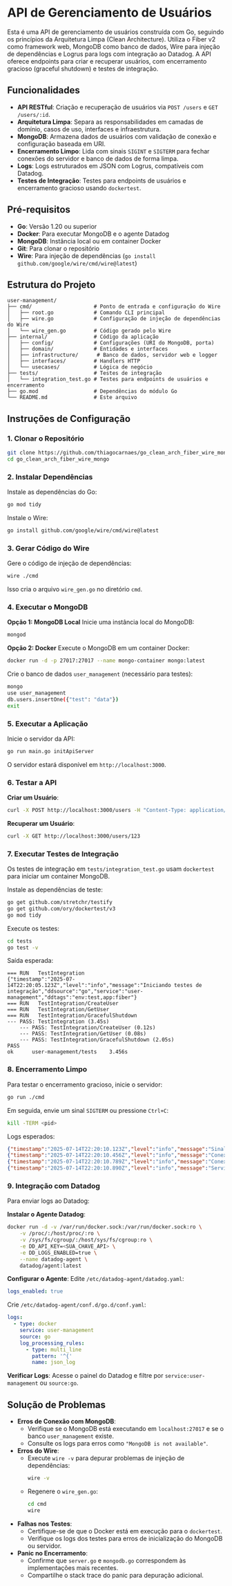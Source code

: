 # API de Gerenciamento de Usuários

Esta é uma API de gerenciamento de usuários construída com Go, seguindo os princípios da Arquitetura Limpa (Clean Architecture). Utiliza o Fiber v2 como framework web, MongoDB como banco de dados, Wire para injeção de dependências e Logrus para logs com integração ao Datadog. A API oferece endpoints para criar e recuperar usuários, com encerramento gracioso (graceful shutdown) e testes de integração.

## Funcionalidades
- **API RESTful**: Criação e recuperação de usuários via `POST /users` e `GET /users/:id`.
- **Arquitetura Limpa**: Separa as responsabilidades em camadas de domínio, casos de uso, interfaces e infraestrutura.
- **MongoDB**: Armazena dados de usuários com validação de conexão e configuração baseada em URI.
- **Encerramento Limpo**: Lida com sinais `SIGINT` e `SIGTERM` para fechar conexões do servidor e banco de dados de forma limpa.
- **Logs**: Logs estruturados em JSON com Logrus, compatíveis com Datadog.
- **Testes de Integração**: Testes para endpoints de usuários e encerramento gracioso usando `dockertest`.

## Pré-requisitos
- **Go**: Versão 1.20 ou superior
- **Docker**: Para executar MongoDB e o agente Datadog
- **MongoDB**: Instância local ou em container Docker
- **Git**: Para clonar o repositório
- **Wire**: Para injeção de dependências (`go install github.com/google/wire/cmd/wire@latest`)

## Estrutura do Projeto
```
user-management/
├── cmd/                    # Ponto de entrada e configuração do Wire
│   ├── root.go             # Comando CLI principal
│   ├── wire.go             # Configuração de injeção de dependências do Wire
│   └── wire_gen.go         # Código gerado pelo Wire
├── internal/               # Código da aplicação
│   ├── config/             # Configurações (URI do MongoDB, porta)
│   ├── domain/             # Entidades e interfaces
│   ├── infrastructure/      # Banco de dados, servidor web e logger
│   ├── interfaces/         # Handlers HTTP
│   └── usecases/           # Lógica de negócio
├── tests/                  # Testes de integração
│   └── integration_test.go # Testes para endpoints de usuários e encerramento
├── go.mod                  # Dependências do módulo Go
└── README.md               # Este arquivo
```

## Instruções de Configuração

### 1. Clonar o Repositório
```bash
git clone https://github.com/thiagocarnaes/go_clean_arch_fiber_wire_mongo.git
cd go_clean_arch_fiber_wire_mongo
```

### 2. Instalar Dependências
Instale as dependências do Go:
```bash
go mod tidy
```

Instale o Wire:
```bash
go install github.com/google/wire/cmd/wire@latest
```

### 3. Gerar Código do Wire
Gere o código de injeção de dependências:
```bash
wire ./cmd
```
Isso cria o arquivo `wire_gen.go` no diretório `cmd`.

### 4. Executar o MongoDB
**Opção 1: MongoDB Local**
Inicie uma instância local do MongoDB:
```bash
mongod
```

**Opção 2: Docker**
Execute o MongoDB em um container Docker:
```bash
docker run -d -p 27017:27017 --name mongo-container mongo:latest
```

Crie o banco de dados `user_management` (necessário para testes):
```bash
mongo
use user_management
db.users.insertOne({"test": "data"})
exit
```

### 5. Executar a Aplicação
Inicie o servidor da API:
```bash
go run main.go initApiServer
```
O servidor estará disponível em `http://localhost:3000`.

### 6. Testar a API
**Criar um Usuário**:
```bash
curl -X POST http://localhost:3000/users -H "Content-Type: application/json" -d '{"id":"123","name":"Usuário de Teste","email":"teste@exemplo.com"}'
```

**Recuperar um Usuário**:
```bash
curl -X GET http://localhost:3000/users/123
```

### 7. Executar Testes de Integração
Os testes de integração em `tests/integration_test.go` usam `dockertest` para iniciar um container MongoDB.

Instale as dependências de teste:
```bash
go get github.com/stretchr/testify
go get github.com/ory/dockertest/v3
go mod tidy
```

Execute os testes:
```bash
cd tests
go test -v
```

Saída esperada:
```
=== RUN   TestIntegration
{"timestamp":"2025-07-14T22:20:05.123Z","level":"info","message":"Iniciando testes de integração","ddsource":"go","service":"user-management","ddtags":"env:test,app:fiber"}
=== RUN   TestIntegration/CreateUser
=== RUN   TestIntegration/GetUser
=== RUN   TestIntegration/GracefulShutdown
--- PASS: TestIntegration (3.45s)
    --- PASS: TestIntegration/CreateUser (0.12s)
    --- PASS: TestIntegration/GetUser (0.08s)
    --- PASS: TestIntegration/GracefulShutdown (2.05s)
PASS
ok      user-management/tests    3.456s
```

### 8. Encerramento Limpo
Para testar o encerramento gracioso, inicie o servidor:
```bash
go run ./cmd
```

Em seguida, envie um sinal `SIGTERM` ou pressione `Ctrl+C`:
```bash
kill -TERM <pid>
```

Logs esperados:
```json
{"timestamp":"2025-07-14T22:20:10.123Z","level":"info","message":"Sinal de encerramento recebido, iniciando encerramento gracioso","ddsource":"go","service":"user-management","ddtags":"env:dev,app:fiber"}
{"timestamp":"2025-07-14T22:20:10.456Z","level":"info","message":"Conexão com o banco de dados validada antes do encerramento","database":"user_management","ddsource":"go","service":"user-management","ddtags":"env:dev,app:fiber"}
{"timestamp":"2025-07-14T22:20:10.789Z","level":"info","message":"Conexão com MongoDB fechada com sucesso","database":"user_management","ddsource":"go","service":"user-management","ddtags":"env:dev,app:fiber"}
{"timestamp":"2025-07-14T22:20:10.890Z","level":"info","message":"Servidor encerrado graciosamente","ddsource":"go","service":"user-management","ddtags":"env:dev,app:fiber"}
```

### 9. Integração com Datadog
Para enviar logs ao Datadog:

**Instalar o Agente Datadog**:
```bash
docker run -d -v /var/run/docker.sock:/var/run/docker.sock:ro \
    -v /proc/:/host/proc/:ro \
    -v /sys/fs/cgroup/:/host/sys/fs/cgroup:ro \
    -e DD_API_KEY=<SUA_CHAVE_API> \
    -e DD_LOGS_ENABLED=true \
    --name datadog-agent \
    datadog/agent:latest
```

**Configurar o Agente**:
Edite `/etc/datadog-agent/datadog.yaml`:
```yaml
logs_enabled: true
```

Crie `/etc/datadog-agent/conf.d/go.d/conf.yaml`:
```yaml
logs:
  - type: docker
    service: user-management
    source: go
    log_processing_rules:
      - type: multi_line
        pattern: '^{'
        name: json_log
```

**Verificar Logs**:
Acesse o painel do Datadog e filtre por `service:user-management` ou `source:go`.

## Solução de Problemas
- **Erros de Conexão com MongoDB**:
    - Verifique se o MongoDB está executando em `localhost:27017` e se o banco `user_management` existe.
    - Consulte os logs para erros como `"MongoDB is not available"`.
- **Erros do Wire**:
    - Execute `wire -v` para depurar problemas de injeção de dependências:
      ```bash
      wire -v
      ```
    - Regenere o `wire_gen.go`:
      ```bash
      cd cmd
      wire
      ```
- **Falhas nos Testes**:
    - Certifique-se de que o Docker está em execução para o `dockertest`.
    - Verifique os logs dos testes para erros de inicialização do MongoDB ou servidor.
- **Panic no Encerramento**:
    - Confirme que `server.go` e `mongodb.go` correspondem às implementações mais recentes.
    - Compartilhe o stack trace do panic para depuração adicional.

